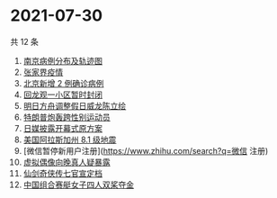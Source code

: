 # 2021-07-30

共 12 条

<!-- BEGIN -->
<!-- 最后更新时间 Fri Jul 30 2021 01:19:56 GMT+0800 (China Standard Time) -->

1. [南京病例分布及轨迹图](https://www.zhihu.com/search?q=南京疫情)
1. [张家界疫情](https://www.zhihu.com/search?q=张家界)
1. [北京新增 2 例确诊病例](https://www.zhihu.com/search?q=北京疫情)
1. [回龙观一小区暂时封闭](https://www.zhihu.com/search?q=北京疫情)
1. [明日方舟调整假日威龙陈立绘](https://www.zhihu.com/search?q=明日方舟)
1. [特朗普炮轰跨性别运动员](https://www.zhihu.com/search?q=跨性别运动员)
1. [日媒披露开幕式原方案](https://www.zhihu.com/search?q=奥运会开幕式)
1. [美国阿拉斯加州 8.1 级地震](https://www.zhihu.com/search?q=美国地震)
1. [微信暂停新用户注册](https://www.zhihu.com/search?q=微信 注册)
1. [虚拟偶像向晚真人疑暴露](https://www.zhihu.com/search?q=A-Soul)
1. [仙剑奇侠传七官宣定档](https://www.zhihu.com/search?q=仙剑奇侠传七)
1. [中国组合赛艇女子四人双桨夺金](https://www.zhihu.com/search?q=赛艇)

<!-- END -->
